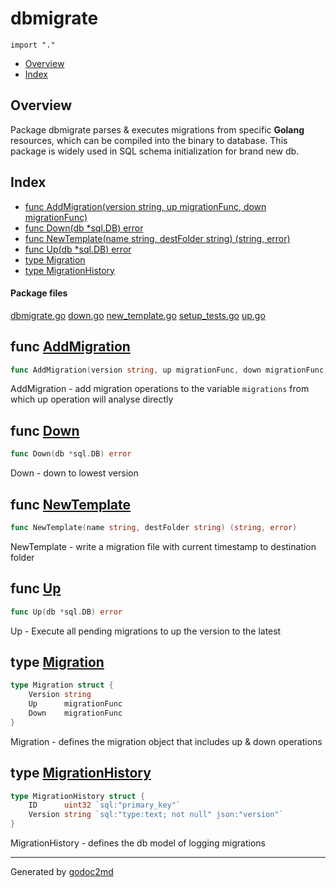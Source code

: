

# dbmigrate
`import "."`

* [Overview](#pkg-overview)
* [Index](#pkg-index)

## <a name="pkg-overview">Overview</a>
Package dbmigrate parses & executes migrations from specific **Golang** resources, which can be compiled
into the binary to database.
This package is widely used in SQL schema initialization for brand new db.




## <a name="pkg-index">Index</a>
* [func AddMigration(version string, up migrationFunc, down migrationFunc)](#AddMigration)
* [func Down(db *sql.DB) error](#Down)
* [func NewTemplate(name string, destFolder string) (string, error)](#NewTemplate)
* [func Up(db *sql.DB) error](#Up)
* [type Migration](#Migration)
* [type MigrationHistory](#MigrationHistory)


#### <a name="pkg-files">Package files</a>
[dbmigrate.go](/src/target/dbmigrate.go) [down.go](/src/target/down.go) [new_template.go](/src/target/new_template.go) [setup_tests.go](/src/target/setup_tests.go) [up.go](/src/target/up.go) 





## <a name="AddMigration">func</a> [AddMigration](/src/target/dbmigrate.go?s=911:982#L33)
``` go
func AddMigration(version string, up migrationFunc, down migrationFunc)
```
AddMigration - add migration operations to the variable `migrations` from which
up operation will analyse directly



## <a name="Down">func</a> [Down](/src/target/down.go?s=98:126#L10)
``` go
func Down(db *sql.DB) error
```
Down - down to lowest version



## <a name="NewTemplate">func</a> [NewTemplate](/src/target/new_template.go?s=722:786#L41)
``` go
func NewTemplate(name string, destFolder string) (string, error)
```
NewTemplate - write a migration file with current timestamp to destination folder



## <a name="Up">func</a> [Up](/src/target/up.go?s=144:170#L11)
``` go
func Up(db *sql.DB) error
```
Up - Execute all pending migrations to up the version to the latest




## <a name="Migration">type</a> [Migration](/src/target/dbmigrate.go?s=438:525#L14)
``` go
type Migration struct {
    Version string
    Up      migrationFunc
    Down    migrationFunc
}

```
Migration - defines the migration object that includes up & down operations










## <a name="MigrationHistory">type</a> [MigrationHistory](/src/target/dbmigrate.go?s=592:721#L21)
``` go
type MigrationHistory struct {
    ID      uint32 `sql:"primary_key"`
    Version string `sql:"type:text; not null" json:"version"`
}

```
MigrationHistory - defines the db model of logging migrations














- - -
Generated by [godoc2md](http://godoc.org/github.com/davecheney/godoc2md)
